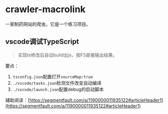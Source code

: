 # crawler-macrolink
一家制药网站的爬虫，它是一个练习项目。


## vscode调试TypeScript
> 实现ts修改后自动build出js，按F5直接输出结果。

要点：
1. `tsconfig.json`配置打开`sourceMap:true`
2. `./vscode/tasks.json`检测文件改变自动编译
3. `./vscode/launch.json`配置debug的启动脚本

辅助阅读：[https://segmentfault.com/a/1190000011935122#articleHeader1](https://segmentfault.com/a/1190000011935122#articleHeader1)